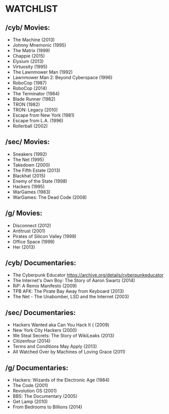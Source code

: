 # WATCHLIST

## /cyb/ Movies:
* The Machine (2013)
* Johnny Mnemonic (1995)
* The Matrix (1999)
* Chappie (2015)
* Elysium (2013)
* Virtuosity (1995)
* The Lawnmower Man (1992)
* Lawnmower Man 2: Beyond Cyberspace (1996)
* RoboCop (1987)
* RoboCop (2014)
* The Terminator (1984)
* Blade Runner (1982)
* TRON (1982)
* TRON: Legacy (2010)
* Escape from New York (1981)
* Escape from L.A. (1996)
* Rollerball (2002)

## /sec/ Movies:
* Sneakers (1992)
* The Net (1995)
* Takedown (2000)
* The Fifth Estate (2013)
* Blackhat (2015)
* Enemy of the State (1998)
* Hackers (1995)
* WarGames (1983)
* WarGames: The Dead Code (2008)

## /g/ Movies:
* Disconnect (2012)
* Antitrust (2001)
* Pirates of Silicon Valley (1999)
* Office Space (1999)
* Her (2013)

## /cyb/ Documentaries:
* The Cyberpunk Educator https://archive.org/details/cyberpunkeducator
* The Internet's Own Boy: The Story of Aaron Swartz (2014)
* RiP: A Remix Manifesto (2009)
* TPB AFK: The Pirate Bay Away from Keyboard (2013)
* The Net - The Unabomber, LSD and the Internet  (2003)

## /sec/ Documentaries:
* Hackers Wanted aka Can You Hack It ( (2009)
* New York City Hackers (2000)
* We Steal Secrets: The Story of WikiLeaks (2013)
* Citizenfour (2014)
* Terms and Conditions May Apply (2013)
* All Watched Over by Machines of Loving Grace (2011)

## /g/ Documentaries:
* Hackers: Wizards of the Electronic Age (1984)
* The Code (2001)
* Revolution OS (2001)
* BBS: The Documentary (2005)
* Get Lamp (2010)
* From Bedrooms to Billions (2014)
